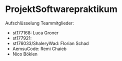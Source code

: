 # ProjektSoftwarepraktikum

Aufschlüsselung Teammitglieder:
- st177168: Luca Groner
- st177921: 
- st176033/ShaleryWad: Florian Schad
- AemsuCode: Remi Chaieb
- Nico Böklen
